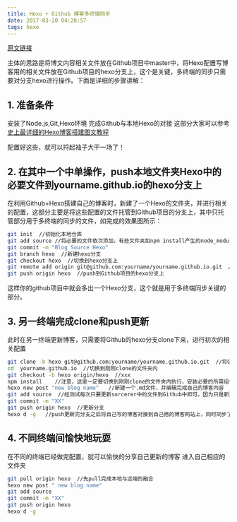 ```yaml
---
title: Hexo + Github 博客多终端同步
date: 2017-03-20 04:20:57
tags: hexo
---
```


[原文链接](http://blog.csdn.net/Monkey_LZL/article/details/60870891)

主体的思路是将博文内容相关文件放在Github项目中master中，将Hexo配置写博客用的相关文件放在Github项目的hexo分支上，这个是关键，多终端的同步只需要对分支hexo进行操作。下面是详细的步骤讲解：

## 1. 准备条件

安装了Node.js,Git,Hexo环境 
完成Github与本地Hexo的对接 
这部分大家可以参考[史上最详细的Hexo博客搭建图文教程](https://xuanwo.org/2015/03/26/hexo-intor/)

配置好这些，就可以捋起袖子大干一场了！

## 2. 在其中一个中单操作，push本地文件夹Hexo中的必要文件到yourname.github.io的hexo分支上

在利用Github+Hexo搭建自己的博客时，新建了一个Hexo的文件夹，并进行相关的配置，这部分主要是将这些配置的文件托管到Github项目的分支上，其中只托管部分用于多终端的同步的文件，如完成的效果图所示：

```bash
git init  //初始化本地仓库
git add source //将必要的文件依次添加，有些文件夹如npm install产生的node_modules由于路径过长不好处理，所以这里没有用`git add .`命令了，而是依次添加必要文件，如下图所示
git commit -m "Blog Source Hexo"
git branch hexo  //新建hexo分支
git checkout hexo  //切换到hexo分支上
git remote add origin git@github.com:yourname/yourname.github.io.git  //将本地与Github项目对接
git push origin hexo  //push到Github项目的hexo分支上
```

这样你的github项目中就会多出一个Hexo分支，这个就是用于多终端同步关键的部分。

## 3. 另一终端完成clone和push更新

此时在另一终端更新博客，只需要将Github的hexo分支clone下来，进行初次的相关配置

```bash
git clone -b hexo git@github.com:yourname/yourname.github.io.git  //将Github中hexo分支clone到本地
cd  yourname.github.io  //切换到刚刚clone的文件夹内
git checkout -b hexo origin/hexo  //xxx
npm install    //注意，这里一定要切换到刚刚clone的文件夹内执行，安装必要的所需组件，不用再init
hexo new post "new blog name"   //新建一个.md文件，并编辑完成自己的博客内容
git add source  //经测试每次只要更新sorcerer中的文件到Github中即可，因为只是新建了一篇新博客
git commit -m "XX"
git push origin hexo  //更新分支
hexo d -g   //push更新完分支之后将自己写的博客对接到自己搭的博客网站上，同时同步了Github中的master
```

## 4. 不同终端间愉快地玩耍

在不同的终端已经做完配置，就可以愉快的分享自己更新的博客 
进入自己相应的文件夹

```bash
git pull origin hexo  //先pull完成本地与远端的融合
hexo new post " new blog name"
git add source
git commit -m "XX"
git push origin hexo
hexo d -g
```
